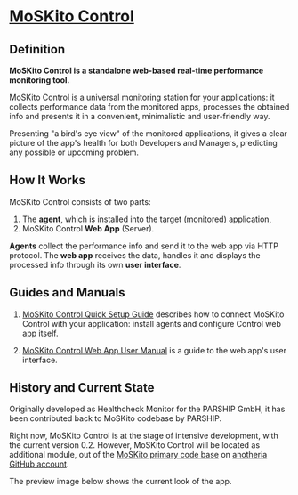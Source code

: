[MoSKito Control](https://confluence.opensource.anotheria.net/display/MSK/MoSKito+Control)
===============

## Definition
  
**MoSKito Control is a standalone web-based real-time performance monitoring tool.**

MoSKito Control is a universal monitoring station for your applications: it collects performance data from the monitored apps, processes the obtained info and presents it in a convenient, minimalistic and user-friendly way.

Presenting "a bird's eye view" of the monitored applications, it gives a clear picture of the app's health for both Developers and Managers, predicting any possible or upcoming problem.

## How It Works ##

MoSKito Control consists of two parts:

1. The **agent**, which is installed into the target (monitored) application, 
2. MoSKito Control **Web App** (Server).

**Agents** collect the performance info and send it to the web app via HTTP protocol. The **web app** receives the data, handles it and displays the processed info through its own **user interface**.

## Guides and Manuals ##

1. [MoSKito Control Quick Setup Guide](https://confluence.opensource.anotheria.net/display/MSK/MoSKito+Control+Quick+Setup+Guide) describes how to connect MoSKito Control with your application: install agents and configure Control web app itself.

2. [MoSKito Control Web App User Manual](https://confluence.opensource.anotheria.net/display/MSK/MoSKito+Control+Web+App+User+Manual) is a guide to the web app's user interface.

## History and Current State ##

Originally developed as Healthcheck Monitor for the PARSHIP GmbH, it has been contributed back to MoSKito codebase by PARSHIP.

Right now, MoSKito Control is at the stage of intensive development, with the current version 0.2.
However, MoSKito Control will be located as additional module, out of the [MoSKito primary code base](http://svn.anotheria.net/opensource/moskito/trunk/) on [anotheria GitHub account](https://github.com/anotheria). 

The preview image below shows the current look of the app.